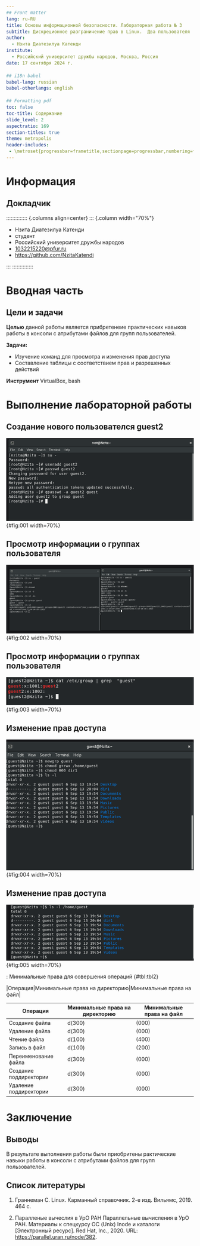 ```yaml
---
## Front matter
lang: ru-RU
title: Основы информационной безопасности. Лабораторная работа № 3
subtitle: Дискреционное разграничение прав в Linux.  Два пользователя
author:
  - Нзита Диатезилуа Катенди
institute:
  - Российский университет дружбы народов, Москва, Россия
date: 17 сентября 2024 г.

## i18n babel
babel-lang: russian
babel-otherlangs: english

## Formatting pdf
toc: false
toc-title: Содержание
slide_level: 2
aspectratio: 169
section-titles: true
theme: metropolis
header-includes:
 - \metroset{progressbar=frametitle,sectionpage=progressbar,numbering=fraction}
---
```


# Информация

## Докладчик

:::::::::::::: {.columns align=center}
::: {.column width="70%"}

  * Нзита Диатезилуа Катенди
  * студент
  * Российский университет дружбы народов
  * [1032215220@pfur.ru](mailto:1032215220@pfur.ru)
  * <https://github.com/NzitaKatendi>

:::
::::::::::::::

# Вводная часть

## Цели и задачи

**Целью** данной работы является прибретенеие  практических навыков работы в консоли с атрибутами файлов для групп пользователей.

**Задачи:**
 
 - Изучение команд для просмотра и изменения прав доступа
 - Составление таблицы с соответствием прав и разрешенных действий

 **Инструмент** VirtualBox, bash

# Выполнение лабораторной работы

## Создание нового пользователся guest2

![Создание нового пользователся guest2  и добавление его в гпуппу guest](image/1.png){#fig:001 width=70%}

## Просмотр информации о группах пользователя

![Просмотр информации о группах пользоватей](image/2.png){#fig:002 width=70%}

## Просмотр информации о группах пользователя

![Просмотр информации о группах пользователей в файле `/etc/group`](image/3.png){#fig:003 width=70%}

## Изменение прав доступа

![## Изменение прав доступа](image/4.png){#fig:004 width=70%}

## Изменение прав доступа

![## Изменение прав доступа](image/5.png){#fig:005 width=70%}

: Минимальные права для совершения операций {#tbl:tbl2}

|Операция|Минимальные права на директорию|Минимальные права на файл|

| Операция | Минимальные права на директорию | Минимальные права на файл |
|-----------------------|--------------|--------------|
|Создание файла|            d(300)               |               (000)            |
|Удаление файла|            d(300)               |               (000)            |
|Чтение файла|            d(100)               |               (400)            |
|Запись в файл|            d(100)               |               (200)            |
|Переименование файла |            d(300)               |               (000)            |
|Создание поддиректории |            d(300)               |               (000)            |
|Удаление поддиректории |            d(300)               |               (000)            |

# Заключение

## Выводы

 В результате выполнения работы были приобритены рактические навыки работы в консоли с атрибутами файлов для групп пользователей.

## Список литературы

1. Граннеман С. Linux. Карманный справочник. 2-е изд. Вильямс, 2019. 464 с.

2. Паралленые вычеслия в  УрО РАН Параллельные вычисления в УрО РАН. Материалы к спецкурсу ОС (Unix)  Inode и каталоги [Электронный ресурс]. Red Hat, Inc., 2020. URL: https://parallel.uran.ru/node/382.




